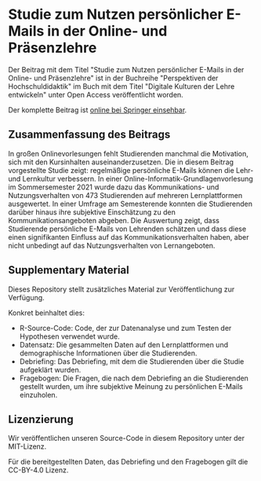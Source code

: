 # Studie zum Nutzen persönlicher E-Mails in der Online- und Präsenzlehre

Der Beitrag mit dem Titel "Studie zum Nutzen persönlicher E-Mails in der Online- und Präsenzlehre" ist in der Buchreihe "Perspektiven der Hochschuldidaktik" im Buch mit dem Titel "Digitale Kulturen der Lehre entwickeln" unter Open Access veröffentlicht worden. 

Der komplette Beitrag ist [online bei Springer einsehbar](https://doi.org/10.1007/978-3-658-43379-6_5). 

## Zusammenfassung des Beitrags
In großen Onlinevorlesungen fehlt Studierenden manchmal die Motivation, sich mit den Kursinhalten auseinanderzusetzen. Die in diesem Beitrag vorgestellte Studie zeigt: regelmäßige persönliche E-Mails können die Lehr- und Lernkultur verbessern. In einer Online-Informatik-Grundlagenvorlesung im Sommersemester 2021 wurde dazu das Kommunikations- und Nutzungsverhalten von 473 Studierenden auf mehreren Lernplattformen ausgewertet. In einer Umfrage am Semesterende konnten die Studierenden darüber hinaus ihre subjektive Einschätzung zu den Kommunikationsangeboten abgeben. Die Auswertung zeigt, dass Studierende persönliche E-Mails von Lehrenden schätzen und dass diese einen signifikanten Einfluss auf das Kommunikationsverhalten haben, aber nicht unbedingt auf das Nutzungsverhalten von Lernangeboten.


## Supplementary Material
Dieses Repository stellt zusätzliches Material zur Veröffentlichung zur Verfügung.

Konkret beinhaltet dies:

- R-Source-Code: Code, der zur Datenanalyse und zum Testen der Hypothesen verwendet wurde.
- Datensatz: Die gesammelten Daten auf den Lernplattformen und demographische Informationen über die Studierenden.
- Debriefing: Das Debriefing, mit dem die Studierenden über die Studie aufgeklärt wurden.
- Fragebogen: Die Fragen, die nach dem Debriefing an die Studierenden gestellt wurden, um ihre subjektive Meinung zu persönlichen E-Mails einzuholen.

## Lizenzierung

Wir veröffentlichen unseren Source-Code in diesem Repository unter der MIT-Lizenz. 

Für die bereitgestellten Daten, das Debriefing und den Fragebogen gilt die CC-BY-4.0 Lizenz. 
